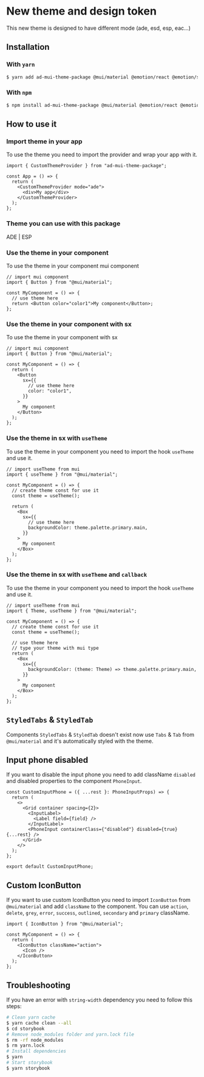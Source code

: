 # New theme and design token

This new theme is designed to have different mode (ade, esd, esp, eac...)

## Installation

### With `yarn`

```bash
$ yarn add ad-mui-theme-package @mui/material @emotion/react @emotion/styled
```

### With `npm`

```bash
$ npm install ad-mui-theme-package @mui/material @emotion/react @emotion/styled
```

## How to use it

### Import theme in your app

To use the theme you need to import the provider and wrap your app with it.

```tsx
import { CustomThemeProvider } from "ad-mui-theme-package";

const App = () => {
  return (
    <CustomThemeProvider mode="ade">
      <div>My app</div>
    </CustomThemeProvider>
  );
};
```

### Theme you can use with this package

ADE | ESP

### Use the theme in your component

To use the theme in your component mui component

```tsx
// import mui component
import { Button } from "@mui/material";

const MyComponent = () => {
  // use theme here
  return <Button color="color1">My component</Button>;
};
```

### Use the theme in your component with sx

To use the theme in your component with sx

```tsx
// import mui component
import { Button } from "@mui/material";

const MyComponent = () => {
  return (
    <Button
      sx={{
        // use theme here
        color: "color1",
      }}
    >
      My component
    </Button>
  );
};
```

### Use the theme in sx with `useTheme`

To use the theme in your component you need to import the hook `useTheme` and use it.

```tsx
// import useTheme from mui
import { useTheme } from "@mui/material";

const MyComponent = () => {
  // create theme const for use it
  const theme = useTheme();

  return (
    <Box
      sx={{
        // use theme here
        backgroundColor: theme.palette.primary.main,
      }}
    >
      My component
    </Box>
  );
};
```

### Use the theme in sx with `useTheme` and `callback`

To use the theme in your component you need to import the hook `useTheme` and use it.

```tsx
// import useTheme from mui
import { Theme, useTheme } from "@mui/material";

const MyComponent = () => {
  // create theme const for use it
  const theme = useTheme();

  // use theme here
  // type your theme with mui type
  return (
    <Box
      sx={{
        backgroundColor: (theme: Theme) => theme.palette.primary.main,
      }}
    >
      My component
    </Box>
  );
};
```

## `StyledTabs` & `StyledTab`

Components `StyledTabs` & `StyledTab` doesn't exist now use `Tabs` & `Tab` from `@mui/material` and it's automatically styled with the theme.

## Input phone disabled

If you want to disable the input phone you need to add className `disabled` and disabled properties to the component `PhoneInput`.

```tsx
const CustomInputPhone = ({ ...rest }: PhoneInputProps) => {
  return (
    <>
      <Grid container spacing={2}>
        <InputLabel>
          <Label field={field} />
        </InputLabel>
        <PhoneInput containerClass={"disabled"} disabled={true} {...rest} />
      </Grid>
    </>
  );
};

export default CustomInputPhone;
```

## Custom IconButton

If you want to use custom IconButton you need to import `IconButton` from `@mui/material` and add `className` to the component. You can use `action`, `delete`, `grey`, `error`, `success`, `outlined`, `secondary` and `primary` className.

```tsx
import { IconButton } from "@mui/material";

const MyComponent = () => {
  return (
    <IconButton className="action">
      <Icon />
    </IconButton>
  );
};
```

## Troubleshooting

If you have an error with `string-width` dependency you need to follow this steps:

```bash
# Clean yarn cache
$ yarn cache clean --all
$ cd storybook
# Remove node_modules folder and yarn.lock file
$ rm -rf node_modules
$ rm yarn.lock
# Install dependencies
$ yarn
# Start storybook
$ yarn storybook
```
